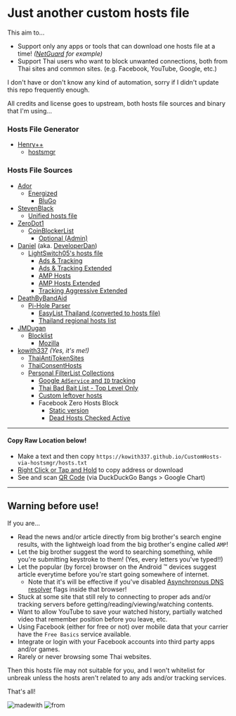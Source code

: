 # Just another custom hosts file
This aim to...
- Support only any apps or tools that can download one hosts file at a time! _([NetGuard](https://github.com/M66B/NetGuard) for example)_
- Support Thai users who want to block unwanted connections, both from Thai sites and common sites. (e.g. Facebook, YouTube, Google, etc.)

I don't have or don't know any kind of automation, sorry if I didn't update this repo frequently enough.

All credits and license goes to upstream, both hosts file sources and binary that I'm using...

### Hosts File Generator
- [Henry++](https://github.com/henrypp)
  - [hostsmgr](https://github.com/henrypp/hostsmgr)

### Hosts File Sources
- [Ador](https://github.com/AdroitAdorKhan)
  - [Energized](https://github.com/EnergizedProtection/block)
    - [BluGo](https://github.com/EnergizedProtection/block/tree/master/bluGo)
- [StevenBlack](https://github.com/StevenBlack)
  - [Unified hosts file](https://gitlab.com/StevenBlack/hosts)
- [ZeroDot1](https://gitlab.com/ZeroDot1)
  - [CoinBlockerList](https://gitlab.com/ZeroDot1/CoinBlockerLists)
    - [Optional (Admin)](https://gitlab.com/ZeroDot1/CoinBlockerLists/tree/master/list_optional.txt)
- [Daniel](https://github.com/lightswitch05) (aka. [DeveloperDan](https://www.github.developerdan.com/hosts))
  - [LightSwitch05's hosts file](https://github.com/lightswitch05/hosts)
    - [Ads & Tracking](https://github.com/lightswitch05/hosts/tree/master/ads-and-tracking.txt)
	- [Ads & Tracking Extended](https://github.com/lightswitch05/hosts/tree/master/ads-and-tracking-extended.txt)
    - [AMP Hosts](https://github.com/lightswitch05/hosts/tree/master/amp-hosts.txt)
    - [AMP Hosts Extended](https://github.com/lightswitch05/hosts/tree/master/amp-hosts-extended.txt)
	- [Tracking Aggressive Extended](https://github.com/lightswitch05/hosts/tree/master/tracking-aggressive-extended.txt)
- [DeathByBandAid](https://github.com/deathbybandaid)
  - [Pi-Hole Parser](https://github.com/deathbybandaid/piholeparser)
    - [EasyList Thailand (converted to hosts file)](https://github.com/deathbybandaid/piholeparser/tree/master/Subscribable-Lists/ParsedBlacklists/EasyList-Thailand.txt)
    - [Thailand regional hosts list](https://github.com/deathbybandaid/piholeparser/tree/master/Subscribable-Lists/CountryCodesLists/Thailand.txt)
- [JMDugan](https://github.com/jmdugan)
  - [Blocklist](https://github.com/jmdugan/blocklists)
    - [Mozilla](https://github.com/jmdugan/blocklists/tree/master/corporations/mozilla/all.txt)
- [kowith337](https://github.com/kowith337) _(Yes, it's me!)_
  - [ThaiAntiTokenSites](https://github.com/kowith337/ThaiAntiTokenSites)
  - [ThaiConsentHosts](https://github.com/kowith337/ThaiConsentHosts)
  - [Personal FilterList Collections](https://github.com/kowith337/PersonalFilterListCollection)
    - [Google `AdService` and `ID` tracking](https://github.com/kowith337/PersonalFilterListCollection/tree/master/hosts/hosts_google_adservice_id.txt)
    - [Thai Bad Bait List - Top Level Only](https://github.com/kowith337/PersonalFilterListCollection/tree/master/hosts/hosts_badbait_th.txt)
    - [Custom leftover hosts](https://github.com/kowith337/PersonalFilterListCollection/tree/master/hosts/hosts_leftover.txt)
    - Facebook Zero Hosts Block
      - [Static version](https://github.com/kowith337/PersonalFilterListCollection/tree/master/hosts/static/hosts_facebook0_noregionsv.txt)
      - [Dead Hosts Checked Active](https://github.com/kowith337/PersonalFilterListCollection/tree/master/hosts/hosts_facebook0.txt)

- - - - -

#### Copy Raw Location below!
- Make a text and then copy `https://kowith337.github.io/CustomHosts-via-hostsmgr/hosts.txt`
- [Right Click or Tap and Hold](https://kowith337.github.io/CustomHosts-via-hostsmgr/hosts.txt) to copy address or download
- See and scan [QR Code](https://duckduckgo.com/?q=!qr+https%3A%2F%2Fkowith337.github.io%2FCustomHosts-via-hostsmgr%2Fhosts.txt) (via DuckDuckGo Bangs \> Google Chart)

- - - - -
## Warning before use!
If you are...
- Read the news and/or article directly from big brother's search engine results, with the lightweigh load from the big brother's engine called `AMP`!
- Let the big brother suggest the word to searching something, while you're submitting keystroke to them! (Yes, every letters you've typed!!)
- Let the popular (by force) browser on the Android :tm: devices suggest article everytime before you're start going somewhere of internet.
  - Note that it's will be effective if you've disabled [Asynchronous DNS resolver](https://github.com/ookangzheng/blahdns/blob/master/FAQ.md#prevent-dns-leaking-from-chrome-browser-on-android-phone) flags inside that browser!
- Stuck at some site that still rely to connecting to proper ads and/or tracking servers before getting/reading/viewing/watching contents.
- Want to allow YouTube to save your watched history, partially watched video that remember position before you leave, etc.
- Using Facebook (either for free or not) over mobile data that your carrier have the `Free Basics` service available.
- Integrate or login with your Facebook accounts into third party apps and/or games.
- Rarely or never browsing some Thai websites.

Then this hosts file may not suitable for you, and I won't whitelist for unbreak unless the hosts aren't related to any ads and/or tracking services.

That's all!

![madewith](https://img.shields.io/badge/Made%20with-Rants-crimson.svg?style=popout-square) ![from](https://img.shields.io/badge/From-Nonthaburi-0376ea.svg?style=popout-square)
